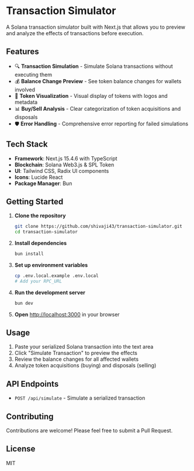 # Transaction Simulator

A Solana transaction simulator built with Next.js that allows you to preview and analyze the effects of transactions before execution.

## Features

- 🔍 **Transaction Simulation** - Simulate Solana transactions without executing them
- 💰 **Balance Change Preview** - See token balance changes for wallets involved
- 🎨 **Token Visualization** - Visual display of tokens with logos and metadata
- 📊 **Buy/Sell Analysis** - Clear categorization of token acquisitions and disposals
- 🛡️ **Error Handling** - Comprehensive error reporting for failed simulations

## Tech Stack

- **Framework**: Next.js 15.4.6 with TypeScript
- **Blockchain**: Solana Web3.js & SPL Token
- **UI**: Tailwind CSS, Radix UI components
- **Icons**: Lucide React
- **Package Manager**: Bun

## Getting Started

1. **Clone the repository**
   ```bash
   git clone https://github.com/shivaji43/transaction-simulator.git
   cd transaction-simulator
   ```

2. **Install dependencies**
   ```bash
   bun install
   ```

3. **Set up environment variables**
   ```bash
   cp .env.local.example .env.local
   # Add your RPC_URL
   ```

4. **Run the development server**
   ```bash
   bun dev
   ```

5. **Open** [http://localhost:3000](http://localhost:3000) in your browser

## Usage

1. Paste your serialized Solana transaction into the text area
2. Click "Simulate Transaction" to preview the effects
3. Review the balance changes for all affected wallets
4. Analyze token acquisitions (buying) and disposals (selling)

## API Endpoints

- `POST /api/simulate` - Simulate a serialized transaction

## Contributing

Contributions are welcome! Please feel free to submit a Pull Request.

## License

MIT
